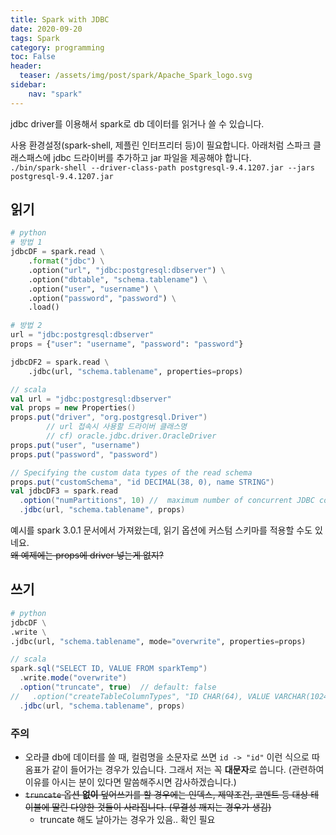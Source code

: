 ```yaml
---
title: Spark with JDBC
date: 2020-09-20
tags: Spark
category: programming
toc: False
header:
  teaser: /assets/img/post/spark/Apache_Spark_logo.svg
sidebar:
    nav: "spark"
---
```


jdbc driver를 이용해서 spark로 db 데이터를 읽거나 쓸 수 있습니다.

사용 환경설정(spark-shell, 제플린 인터프리터 등)이 필요합니다. 아래처럼 스파크 클래스패스에 jdbc 드라이버를 추가하고 jar 파일을 제공해야 합니다.  
`./bin/spark-shell --driver-class-path postgresql-9.4.1207.jar --jars postgresql-9.4.1207.jar`

## 읽기

```python
# python
# 방법 1
jdbcDF = spark.read \
    .format("jdbc") \
    .option("url", "jdbc:postgresql:dbserver") \
    .option("dbtable", "schema.tablename") \
    .option("user", "username") \
    .option("password", "password") \
    .load()

# 방법 2
url = "jdbc:postgresql:dbserver"
props = {"user": "username", "password": "password"}

jdbcDF2 = spark.read \
    .jdbc(url, "schema.tablename", properties=props)
```

```scala
// scala
val url = "jdbc:postgresql:dbserver"
val props = new Properties()
props.put("driver", "org.postgresql.Driver")
        // url 접속시 사용할 드라이버 클래스명
        // cf) oracle.jdbc.driver.OracleDriver
props.put("user", "username")
props.put("password", "password")

// Specifying the custom data types of the read schema
props.put("customSchema", "id DECIMAL(38, 0), name STRING")
val jdbcDF3 = spark.read
  .option("numPartitions", 10) //  maximum number of concurrent JDBC connections.
  .jdbc(url, "schema.tablename", props)
```

예시를 spark 3.0.1 문서에서 가져왔는데, 읽기 옵션에 커스텀 스키마를 적용할 수도 있네요.  
~~왜 예제에는 props에 driver 넣는게 없지?~~

## 쓰기

```python
# python
jdbcDF \
.write \
.jdbc(url, "schema.tablename", mode="overwrite", properties=props)
```

```scala
// scala
spark.sql("SELECT ID, VALUE FROM sparkTemp")
  .write.mode("overwrite")
  .option("truncate", true)  // default: false
//   .option("createTableColumnTypes", "ID CHAR(64), VALUE VARCHAR(1024)")
  .jdbc(url, "schema.tablename", props)
```

### 주의

* 오라클 db에 데이터를 쓸 때, 컬럼명을 소문자로 쓰면 `id -> "id"` 이런 식으로 따옴표가 같이 들어가는 경우가 있습니다. 그래서 저는 꼭 **대문자**로 씁니다. (관련하여 이유를 아시는 분이 있다면 말씀해주시면 감사하겠습니다.)
* ~~`truncate` 옵션 **없이** 덮어쓰기를 할 경우에는 인덱스, 제약조건, 코멘트 등 대상 테이블에 딸린 다양한 것들이 사라집니다. (무결성 깨지는 경우가 생김)~~
  * truncate 해도 날아가는 경우가 있음.. 확인 필요
